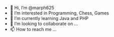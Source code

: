 - 👋 Hi, I’m @marph625
- 👀 I’m interested in Programming, Chess, Games
- 🌱 I’m currently learning Java and PHP
- 💞️ I’m looking to collaborate on ...
- 📫 How to reach me ...

<!---
marph625/marph625 is a ✨ special ✨ repository because its `README.md` (this file) appears on your GitHub profile.
You can click the Preview link to take a look at your changes.
--->
